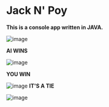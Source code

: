 # Jack N' Poy 

**This is a console app written in JAVA.**


![image](https://user-images.githubusercontent.com/73811644/115096266-f3219400-9f56-11eb-808d-31ee8b0fcaae.png)




**AI WINS**



![image](https://user-images.githubusercontent.com/73811644/115096332-2ebc5e00-9f57-11eb-8ee8-dcf02212ff31.png)



**YOU WIN**


![image](https://user-images.githubusercontent.com/73811644/115096833-7e038e00-9f59-11eb-9ffa-ecd446c388b2.png)
**IT'S A TIE**


![image](https://user-images.githubusercontent.com/73811644/115096953-0bdf7900-9f5a-11eb-90ab-970d1ecd9a14.png)


